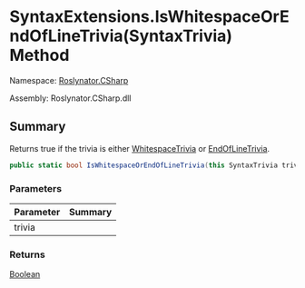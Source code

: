 # SyntaxExtensions\.IsWhitespaceOrEndOfLineTrivia\(SyntaxTrivia\) Method

Namespace: [Roslynator.CSharp](../../README.md)

Assembly: Roslynator\.CSharp\.dll

## Summary

Returns true if the trivia is either [WhitespaceTrivia](https://docs.microsoft.com/en-us/dotnet/api/microsoft.codeanalysis.csharp.syntaxkind.whitespacetrivia) or [EndOfLineTrivia](https://docs.microsoft.com/en-us/dotnet/api/microsoft.codeanalysis.csharp.syntaxkind.endoflinetrivia)\.

```csharp
public static bool IsWhitespaceOrEndOfLineTrivia(this SyntaxTrivia trivia)
```

### Parameters

| Parameter | Summary |
| --------- | ------- |
| trivia | |

### Returns

[Boolean](https://docs.microsoft.com/en-us/dotnet/api/system.boolean)




